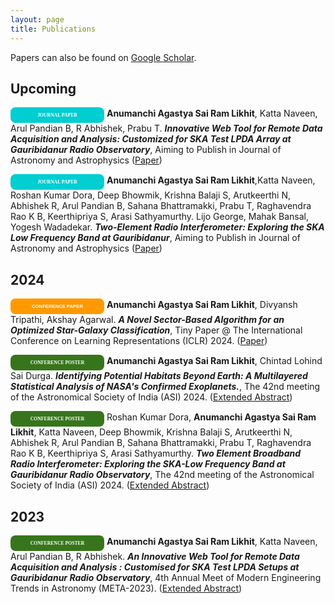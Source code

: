 ```yaml
---
layout: page
title: Publications
---
```


Papers can also be found on [Google Scholar](https://scholar.google.co.in/citations?hl=en&user=hyYMTlcAAAAJ).

## Upcoming

<span style="display: inline-block; width:150px; line-height: 25px; color:white; font-family: Calibri; background-color:#00CED1; font-size: 55%;border-radius: 8px; text-align:center;"><b>JOURNAL PAPER</b></span>
<b>Anumanchi Agastya Sai Ram Likhit</b>, Katta Naveen, Arul Pandian B, R Abhishek, Prabu T. <b>*Innovative Web Tool for Remote Data Acquisition and Analysis: Customized for SKA Test LPDA Array at Gauribidanur Radio Observatory*</b>, Aiming to Publish in Journal of Astronomy and Astrophysics (<a target="_blank" href="">Paper</a>)

<span style="display: inline-block; width:150px; line-height: 25px; color:white; font-family: Calibri; background-color:#00CED1; font-size: 55%;border-radius: 8px; text-align:center;"><b>JOURNAL PAPER</b></span>
<b>Anumanchi Agastya Sai Ram Likhit</b>,Katta Naveen, Roshan Kumar Dora, Deep Bhowmik, Krishna Balaji S, Arutkeerthi N, Abhishek R, Arul Pandian B, Sahana Bhattramakki, Prabu T, Raghavendra Rao K B, Keerthipriya S, Arasi Sathyamurthy. Lijo George, Mahak Bansal, Yogesh Wadadekar. <b>*Two-Element Radio Interferometer: Exploring the SKA Low Frequency Band at Gauribidanur*</b>, Aiming to Publish in Journal of Astronomy and Astrophysics (<a target="_blank" href="">Paper</a>)

## 2024

<span style="display: inline-block; width:150px; line-height: 25px; color:white; font-family: Calibri, sans-serif; background-color:#ff9900ff; font-size: 55%;border-radius: 8px; text-align:center;"><b>CONFERENCE PAPER</b></span>
<b>Anumanchi Agastya Sai Ram Likhit</b>, Divyansh Tripathi, Akshay Agarwal. <b>*A Novel Sector-Based Algorithm for an Optimized Star-Galaxy Classification*</b>, Tiny Paper @ The International Conference on Learning Representations (ICLR) 2024. (<a target="_blank" href="">Paper</a>)

<span style="display: inline-block; width:150px; line-height: 25px; color:white; font-family: Calibri; background-color:#37751cff; font-size: 55%;border-radius: 8px; text-align:center;"><b>CONFERENCE POSTER</b></span>
<b>Anumanchi Agastya Sai Ram Likhit</b>, Chintad Lohind Sai Durga. <b>*Identifying Potential Habitats Beyond Earth: A Multilayered Statistical Analysis of NASA's Confirmed Exoplanets.*</b>, The 42nd meeting of the Astronomical Society of India (ASI) 2024. (<a target="_blank" href="https://www.researchgate.net/publication/378491097_Identifying_Potential_Habitats_Beyond_Earth_A_Multilayered_Statistical_Analysis_of_NASA's_Confirmed_Exoplanets">Extended Abstract</a>)

<span style="display: inline-block; width:150px; line-height: 25px; color:white; font-family: Calibri; background-color:#37751cff; font-size: 55%;border-radius: 8px; text-align:center;"><b>CONFERENCE POSTER</b></span>
Roshan Kumar Dora, <b>Anumanchi Agastya Sai Ram Likhit</b>, Katta Naveen, Deep Bhowmik, Krishna Balaji S, Arutkeerthi N, Abhishek R, Arul Pandian B, Sahana Bhattramakki, Prabu T, Raghavendra Rao K B, Keerthipriya S, Arasi Sathyamurthy. <b>*Two Element Broadband Radio Interferometer: Exploring the SKA-Low Frequency Band at Gauribidanur Radio Observatory*</b>, The 42nd meeting of the Astronomical Society of India (ASI) 2024. (<a target="_blank" href="https://astron-soc.in/asi2024/abstract_details/ASI2024_35">Extended Abstract</a>)

## 2023

<span style="display: inline-block; width:150px; line-height: 25px; color:white; font-family: Calibri; background-color:#37751cff; font-size: 55%;border-radius: 8px; text-align:center;"><b>CONFERENCE POSTER</b></span>
<b>Anumanchi Agastya Sai Ram Likhit</b>, Katta Naveen, Arul Pandian B, R Abhishek. <b>*An Innovative Web Tool for Remote Data Acquisition and Analysis : Customised for SKA Test LPDA Setups at Gauribidanur Radio Observatory*</b>, 4th Annual Meet of Modern Engineering Trends in Astronomy (META-2023). (<a target="_blank" href="https://www.researchgate.net/publication/376265776_An_Innovative_Web_Tool_for_Remote_Data_Acquisition_and_Analysis_Customised_for_SKA_Test_LPDA_Setups_at_Gauribidanur_Radio_Observatory">Extended Abstract</a>)
